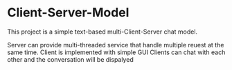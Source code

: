 # Client-Server-Model

This project is a simple text-based multi-Client-Server chat model.

Server can provide multi-threaded service that handle multiple reuest at the same time.
Client is implemented with simple GUI 
Clients can chat with each other and the conversation will be dispalyed 
